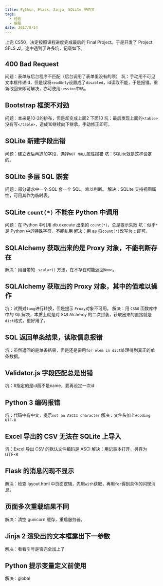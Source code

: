 ```yaml
---
title: Python, Flask, Jinja, SQLite 里的坑
tags:
  - 经验
  - 编程
date: 2017/8/14
---
```

上完 CS50，决定按照课程进度完成最后的 Final Project。于是开发了 Project SFLS ♫，途中遇到了许多坑，记载如下。
<!-- more -->

## 400 Bad Request
问题：表单与后台程序不匹配（后台调用了表单里没有的项）
坑：手动用不可见文本框传递id，但是误将`readOnly`设置成了`disabled`，id读取不能，于是报错。重新改回来即可解决，亦可使用`session`中转。

## Bootstrap 框架不对劲
问题：本来是10-2的排布，但是却变成上面2 下面10
坑：最后发现上面的`<table>`没有写`</table>`，造成10继续向下继承。手动修正即可。

## SQLite 新建字段出错
问题：建立表后再追加字段，选择`NOT NULL`属性报错
坑：SQLite就是这样设定的。

## SQLite 多层 SQL 嵌套
问题：部分请求中一个 SQL 套一个 SQL，难以判断。
解决：SQLite 支持视图属性，可用其作为临时表。

## SQLite `count(*)` 不能在 Python 中调用
问题：在 Python 中引用 db.execute 出来的 `count(*)`，总是提示失败
坑：似乎`*`是 Python 中的特殊字符，不能乱用
解决：用 as 将`count(*)`改写为 `c` 即可。

## SQLAlchemy 获取出来的是 Proxy 对象，不能判断存在
解决：用自带的 `.scalar()` 方法，在不存在时能返回`None`。

## SQLAlchemy 获取出的 Proxy 对象，其中的值难以操作
坑：试图对`lang`进行转换，但是提示 `Proxy`对象不可用。
解决：用 `CS50` 函数库中中的 `SQL`解决，本质上就是对 SQLAlchemy 的二次封装，获取出来的直接就是`dict`格式，更好用了。

## SQL 返回单条结果，读取信息报错
坑：虽然返回的是单条结果，但是还是要用`for elem in dict`处理得到真正的单条数据。

## Validator.js 字段匹配总是出错
坑：#指定的是id而不是name，要再设定一次id

## Python 3 编码报错
坑：代码中有中文，提示`not an ASCII character`
解决：文件头加上`#coding UTF-8`

## Excel 导出的 CSV 无法在 SQLite 上导入
坑：Excel 导出 CSV 的默认文件编码是 ASCI
解决：用记事本打开，另存为 UTF-8

## Flask 的消息闪现不显示
解决：检查 layout.html 中页面逻辑，先用`with`获取，再用`for`得到具体的闪现消息。

## 页面多次重载结果不同
解决：清空 gunicorn 缓存，重启服务器。

## Jinja 2 渲染出的文本框露出下一参数
解决：看看引号是否完全加上了

## Python 提示变量定义前使用
解决：global
